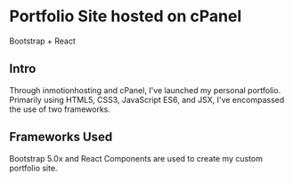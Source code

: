 # Portfolio Site hosted on cPanel

Bootstrap + React

## Intro

Through inmotionhosting and cPanel, I've launched my personal portfolio. Primarily using HTML5, CSS3, JavaScript ES6, and JSX, I've encompassed the use of two frameworks.

## Frameworks Used

Bootstrap 5.0x and React Components are used to create my custom portfolio site. 
